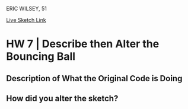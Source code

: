 ERIC WILSEY, 51

[Live Sketch Link](https://ewilsey.github.io/120-work/hw-7/)


# HW 7 | Describe then Alter the Bouncing Ball

## Description of What the Original Code is Doing

<!--

Description of original code.

The original code is painting an algorithmic sketch with a bouncing ball
acting as a continuous paint brush stroke, while remaining in the confines of
the canvas.  

Why is it working the way it is?

The closer you click to 0,0 the slower the ball moves -
creating a thicker more solid line, the further away you click from 0,0 the
faster the ball moves - creating a trailing effect. You can exploit this
feature to alter the painting while having minimum impact on the  direction of
the ball.

What does each line do?

Lines 3 thru 10 creates the 'ball' variable and establishes its parameters.
Lines 12 thru 15 establish the setup function and creates a canvas w/ white bg.
Line 19 draw function starts.
Lines 21 and 22 creates 'Boolean Statements'.
Lines 25 thru 30 are the 'If Statements'.
Line 32 fill object white.
line 33 create object ellipse.
line 34 end draw function.
line 36 establish mouse press function.
line 37 and 38 maps mouse press functions for x and y.
line 39 ends mouse press function.

How can you make the ball change direction?

You can change direction by clicking directly on the ball, or by clicking on the
canvas. Clicking on the ball has a more drastic impact on the ball's direction
and will also impact the speed of said ball; likewise, clicking on the canvas
has a more drastic impact on the speed of the ball but will also slightly
impact the ball's direction.

-->


## How did you alter the sketch?

<!--
Please describe how and why you changed the sketch?
-->
